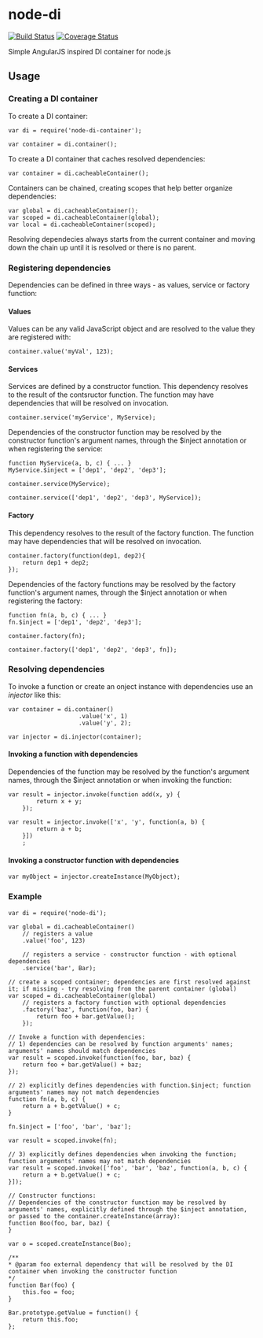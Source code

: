 # node-di 

[![Build Status](https://travis-ci.org/svstanev/node-di.svg?branch=master)](https://travis-ci.org/svstanev/node-di) 
[![Coverage Status](https://coveralls.io/repos/svstanev/node-di/badge.svg?branch=master&service=github)](https://coveralls.io/github/svstanev/node-di?branch=master)

Simple AngularJS inspired DI container for node.js

## Usage

### Creating a DI container

To create a DI container:

```
var di = require('node-di-container');

var container = di.container();
```

To create a DI container that caches resolved dependencies:

```
var container = di.cacheableContainer();
```

Containers can be chained, creating scopes that help better organize dependencies:
```
var global = di.cacheableContainer();
var scoped = di.cacheableContainer(global);
var local = di.cacheableContainer(scoped);
```

Resolving dependecies always starts from the current container and moving down the chain up until it is resolved or there is no parent.

### Registering dependencies
Dependencies can be defined in three ways - as values, service or factory function:

#### Values
Values can be any valid JavaScript object and are resolved to the value they are registered with:

```
container.value('myVal', 123);
```

#### Services
Services are defined by a constructor function. This dependency resolves to the result of the contsructor function. The function may have dependencies that will be resolved on invocation.
```
container.service('myService', MyService);
```

Dependencies of the constructor function may be resolved by the constructor function's argument names, through the $inject annotation or when registering the service:
```
function MyService(a, b, c) { ... }
MyService.$inject = ['dep1', 'dep2', 'dep3'];

container.service(MyService);

container.service(['dep1', 'dep2', 'dep3', MyService]);
```

#### Factory
This dependency resolves to the result of the factory function. The function may have dependencies that will be resolved on invocation.
```
container.factory(function(dep1, dep2){
    return dep1 + dep2;
});
```

Dependencies of the factory functions may be resolved by the factory function's argument names, through the $inject annotation or when registering the factory:
```
function fn(a, b, c) { ... }
fn.$inject = ['dep1', 'dep2', 'dep3'];

container.factory(fn);

container.factory(['dep1', 'dep2', 'dep3', fn]);
```

### Resolving dependencies
To invoke a function or create an onject instance with dependencies use an *injector* like this:
```
var container = di.container()
                    .value('x', 1)
                    .value('y', 2);
                     
var injector = di.injector(container);
```

#### Invoking a function with dependencies
Dependencies of the function may be resolved by the function's argument names, through the $inject annotation or when invoking the function:

```
var result = injector.invoke(function add(x, y) {
        return x + y;
    });

```

```
var result = injector.invoke(['x', 'y', function(a, b) {
        return a + b;
    }])
    ;
```

#### Invoking a constructor function with dependencies

```
var myObject = injector.createInstance(MyObject);
```

### Example

```
var di = require('node-di');

var global = di.cacheableContainer()
    // registers a value
    .value('foo', 123)

    // registers a service - constructor function - with optional dependencies
    .service('bar', Bar);

// create a scoped container; dependencies are first resolved against it; if missing - try resolving from the parent container (global)
var scoped = di.cacheableContainer(global)
    // registers a factory function with optional dependencies
    .factory('baz', function(foo, bar) {
        return foo + bar.getValue();
    });

// Invoke a function with dependencies:
// 1) dependencies can be resolved by function arguments' names; arguments' names should match dependencies
var result = scoped.invoke(function(foo, bar, baz) {
    return foo + bar.getValue() + baz;
});

// 2) explicitly defines dependencies with function.$inject; function arguments' names may not match dependencies
function fn(a, b, c) {
    return a + b.getValue() + c;
}

fn.$inject = ['foo', 'bar', 'baz'];

var result = scoped.invoke(fn);

// 3) explicitly defines dependencies when invoking the function; function arguments' names may not match dependencies
var result = scoped.invoke(['foo', 'bar', 'baz', function(a, b, c) {
    return a + b.getValue() + c;
}]);

// Constructor functions:
// Dependencies of the constructor function may be resolved by arguments' names, explicitly defined through the $inject annotation, or passed to the container.createInstance(array):
function Boo(foo, bar, baz) {
}

var o = scoped.createInstance(Boo);

/**
* @param foo external dependency that will be resolved by the DI container when invoking the constructor function
*/
function Bar(foo) {
    this.foo = foo;
}

Bar.prototype.getValue = function() {
    return this.foo;
};

```
